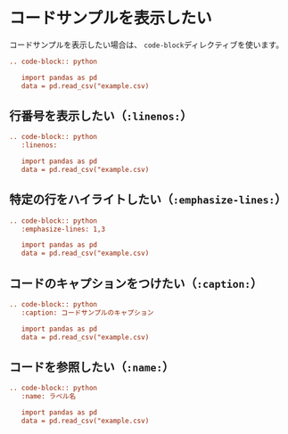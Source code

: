 # コードサンプルを表示したい

コードサンプルを表示したい場合は、
``code-block``ディレクティブを使います。

```rst
.. code-block:: python

   import pandas as pd
   data = pd.read_csv("example.csv)
```

## 行番号を表示したい（``:linenos:``）

```rst
.. code-block:: python
   :linenos:

   import pandas as pd
   data = pd.read_csv("example.csv)
```

## 特定の行をハイライトしたい（``:emphasize-lines:``）

```rst
.. code-block:: python
   :emphasize-lines: 1,3

   import pandas as pd
   data = pd.read_csv("example.csv)
```

## コードのキャプションをつけたい（``:caption:``）

```rst
.. code-block:: python
   :caption: コードサンプルのキャプション

   import pandas as pd
   data = pd.read_csv("example.csv)
```

## コードを参照したい（``:name:``）

```rst
.. code-block:: python
   :name: ラベル名

   import pandas as pd
   data = pd.read_csv("example.csv)
```
